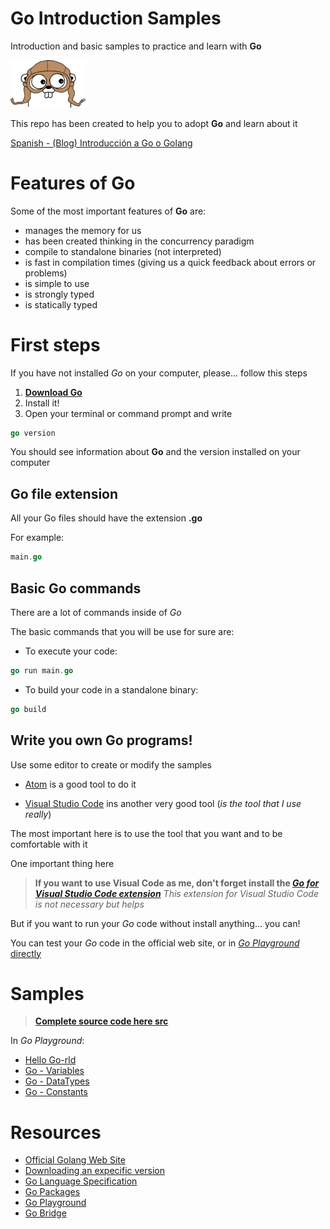 # **Go** Introduction Samples
Introduction and basic samples to practice and learn with **Go**

[<img src="images/gopher.jpg" width="120"/>](images/gopher.jpg)

This repo has been created to help you to adopt **Go** and learn about it

[Spanish - (Blog) Introducción a Go o Golang](https://geeks.ms/jorge/2021/01/15/introduccion-a-go-o-golang/)


# Features of **Go**

Some of the most important features of **Go** are:

- manages the memory for us
- has been created thinking in the concurrency paradigm
- compile to standalone binaries (not interpreted)
- is fast in compilation times (giving us a quick feedback about errors or problems)
- is simple to use
- is strongly typed
- is statically typed 


# First steps

If you have not installed *Go* on your computer, please... follow this steps

1) [**Download Go**](https://golang.org/doc/install)
2) Install it!
3) Open your terminal or command prompt and write

``` go
go version
```

You should see information about **Go** and the version installed on your computer 

## **Go** file extension

All your Go files should have the extension **.go**

For example:

``` Go
main.go
```

## Basic **Go** commands

There are a lot of commands inside of *Go*

The basic commands that you will be use for sure are:

* To execute your code:

``` Go
go run main.go
```

* To build your code in a standalone binary:

``` Go
go build
```


## Write you own **Go** programs!

Use some editor to create or modify the samples

- [Atom](https://atom.io/) is a good tool to do it

- [Visual Studio Code](https://code.visualstudio.com/) ins another very good tool (*is the tool that I use really*)

The most important here is to use the tool that you want and to be comfortable with it

One important thing here

> **If you want to use Visual Code as me, don't forget install the [*Go for Visual Studio Code extension*](https://marketplace.visualstudio.com/items?itemName=golang.go)** *This extension for Visual Studio Code is not necessary but helps*

But if you want to run your *Go* code without install anything... you can!

You can test your *Go* code in the official web site, or in [*Go Playground* directly](https://play.golang.org/)


# Samples

> [**Complete source code here src**](src/)

In *Go Playground*:

- [Hello Go-rld](https://play.golang.org/p/krbWvuOZuT7)
- [Go - Variables](https://play.golang.org/p/WQbcgSWHV56)
- [Go - DataTypes](https://play.golang.org/p/dYvgXL2mLTV)
- [Go - Constants](https://play.golang.org/p/sGqO55JbWNJ)

# Resources

* [Official Golang Web Site](https://golang.org/)
* [Downloading an expecific version](https://golang.org/dl/)
* [Go Language Specification](https://golang.org/ref/spec)
* [Go Packages](https://golang.org/pkg/)
* [Go Playground](https://play.golang.org/)
* [Go Bridge](https://github.com/gobridge/about-us/blob/master/README.md)
